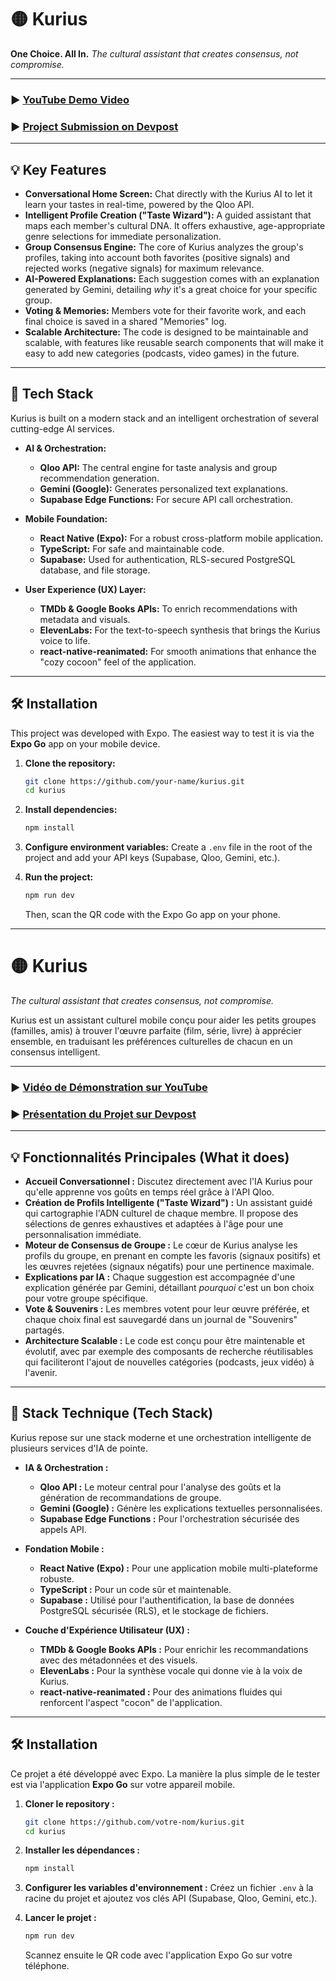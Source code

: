 # 🟡 Kurius

**One Choice. All In.**
*The cultural assistant that creates consensus, not compromise.*

-----

### ► [YouTube Demo Video](https://www.youtube.com/watch?v=RC5taKtVO1E&ab_channel=AlexandreSanchez)

### ► [Project Submission on Devpost](https://devpost.com/software/kurius)

-----

## 💡 Key Features

  * **Conversational Home Screen:** Chat directly with the Kurius AI to let it learn your tastes in real-time, powered by the Qloo API.
  * **Intelligent Profile Creation ("Taste Wizard"):** A guided assistant that maps each member's cultural DNA. It offers exhaustive, age-appropriate genre selections for immediate personalization.
  * **Group Consensus Engine:** The core of Kurius analyzes the group's profiles, taking into account both favorites (positive signals) and rejected works (negative signals) for maximum relevance.
  * **AI-Powered Explanations:** Each suggestion comes with an explanation generated by Gemini, detailing *why* it's a great choice for your specific group.
  * **Voting & Memories:** Members vote for their favorite work, and each final choice is saved in a shared "Memories" log.
  * **Scalable Architecture:** The code is designed to be maintainable and scalable, with features like reusable search components that will make it easy to add new categories (podcasts, video games) in the future.

-----

## 🚀 Tech Stack

Kurius is built on a modern stack and an intelligent orchestration of several cutting-edge AI services.

  * **AI & Orchestration:**

      * **Qloo API:** The central engine for taste analysis and group recommendation generation.
      * **Gemini (Google):** Generates personalized text explanations.
      * **Supabase Edge Functions:** For secure API call orchestration.

  * **Mobile Foundation:**

      * **React Native (Expo):** For a robust cross-platform mobile application.
      * **TypeScript:** For safe and maintainable code.
      * **Supabase:** Used for authentication, RLS-secured PostgreSQL database, and file storage.

  * **User Experience (UX) Layer:**

      * **TMDb & Google Books APIs:** To enrich recommendations with metadata and visuals.
      * **ElevenLabs:** For the text-to-speech synthesis that brings the Kurius voice to life.
      * **react-native-reanimated:** For smooth animations that enhance the "cozy cocoon" feel of the application.

-----

## 🛠️ Installation

This project was developed with Expo. The easiest way to test it is via the **Expo Go** app on your mobile device.

1.  **Clone the repository:**

    ```bash
    git clone https://github.com/your-name/kurius.git
    cd kurius
    ```

2.  **Install dependencies:**

    ```bash
    npm install
    ```

3.  **Configure environment variables:**
    Create a `.env` file in the root of the project and add your API keys (Supabase, Qloo, Gemini, etc.).

4.  **Run the project:**

    ```bash
    npm run dev
    ```

    Then, scan the QR code with the Expo Go app on your phone.
---------------------------------------------------------------------------

# 🟡 Kurius

*The cultural assistant that creates consensus, not compromise.*

Kurius est un assistant culturel mobile conçu pour aider les petits groupes (familles, amis) à trouver l'œuvre parfaite (film, série, livre) à apprécier ensemble, en traduisant les préférences culturelles de chacun en un consensus intelligent.

-----

### ► [Vidéo de Démonstration sur YouTube](https://www.youtube.com/watch?v=RC5taKtVO1E&ab_channel=AlexandreSanchez)

### ► [Présentation du Projet sur Devpost](https://devpost.com/software/kurius)

-----

## 💡 Fonctionnalités Principales (What it does)

  * **Accueil Conversationnel :** Discutez directement avec l'IA Kurius pour qu'elle apprenne vos goûts en temps réel grâce à l'API Qloo.
  * **Création de Profils Intelligente ("Taste Wizard") :** Un assistant guidé qui cartographie l'ADN culturel de chaque membre. Il propose des sélections de genres exhaustives et adaptées à l'âge pour une personnalisation immédiate.
  * **Moteur de Consensus de Groupe :** Le cœur de Kurius analyse les profils du groupe, en prenant en compte les favoris (signaux positifs) et les œuvres rejetées (signaux négatifs) pour une pertinence maximale.
  * **Explications par IA :** Chaque suggestion est accompagnée d'une explication générée par Gemini, détaillant *pourquoi* c'est un bon choix pour votre groupe spécifique.
  * **Vote & Souvenirs :** Les membres votent pour leur œuvre préférée, et chaque choix final est sauvegardé dans un journal de "Souvenirs" partagés.
  * **Architecture Scalable :** Le code est conçu pour être maintenable et évolutif, avec par exemple des composants de recherche réutilisables qui faciliteront l'ajout de nouvelles catégories (podcasts, jeux vidéo) à l'avenir.

-----

## 🚀 Stack Technique (Tech Stack)

Kurius repose sur une stack moderne et une orchestration intelligente de plusieurs services d'IA de pointe.

  * **IA & Orchestration :**

      * **Qloo API :** Le moteur central pour l'analyse des goûts et la génération de recommandations de groupe.
      * **Gemini (Google) :** Génère les explications textuelles personnalisées.
      * **Supabase Edge Functions :** Pour l'orchestration sécurisée des appels API.

  * **Fondation Mobile :**

      * **React Native (Expo) :** Pour une application mobile multi-plateforme robuste.
      * **TypeScript :** Pour un code sûr et maintenable.
      * **Supabase :** Utilisé pour l'authentification, la base de données PostgreSQL sécurisée (RLS), et le stockage de fichiers.

  * **Couche d'Expérience Utilisateur (UX) :**

      * **TMDb & Google Books APIs :** Pour enrichir les recommandations avec des métadonnées et des visuels.
      * **ElevenLabs :** Pour la synthèse vocale qui donne vie à la voix de Kurius.
      * **react-native-reanimated :** Pour des animations fluides qui renforcent l'aspect "cocon" de l'application.

-----

## 🛠️ Installation

Ce projet a été développé avec Expo. La manière la plus simple de le tester est via l'application **Expo Go** sur votre appareil mobile.

1.  **Cloner le repository :**

    ```bash
    git clone https://github.com/votre-nom/kurius.git
    cd kurius
    ```

2.  **Installer les dépendances :**

    ```bash
    npm install
    ```

3.  **Configurer les variables d'environnement :**
    Créez un fichier `.env` à la racine du projet et ajoutez vos clés API (Supabase, Qloo, Gemini, etc.).

4.  **Lancer le projet :**

    ```bash
    npm run dev
    ```

    Scannez ensuite le QR code avec l'application Expo Go sur votre téléphone.